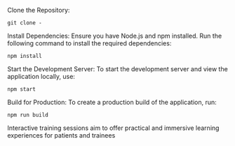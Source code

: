

Clone the Repository:

    git clone -

Install Dependencies: Ensure you have Node.js and npm installed. Run the  following command to install the required dependencies:

    npm install

Start the Development Server: To start the development server and view the application locally, use:

    npm start

Build for Production: To create a production build of the application, run:

    npm run build

Interactive training sessions aim to offer
practical and immersive learning experiences
for patients and trainees


